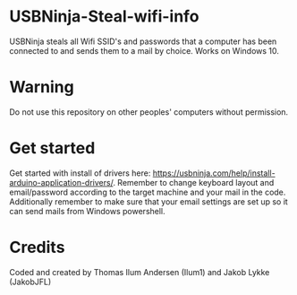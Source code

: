 # USBNinja-Steal-wifi-info
USBNinja steals all Wifi SSID's and passwords that a computer has been connected to and sends them to a mail by choice. Works on Windows 10.

# Warning
Do not use this repository on other peoples' computers without permission.

# Get started
Get started with install of drivers here: https://usbninja.com/help/install-arduino-application-drivers/. Remember to change keyboard layout and email/password according to the target machine and your mail in the code. Additionally remember to make sure that your email settings are set up so it can send mails from Windows powershell. 

# Credits
Coded and created by Thomas Ilum Andersen (Ilum1) and Jakob Lykke (JakobJFL)
